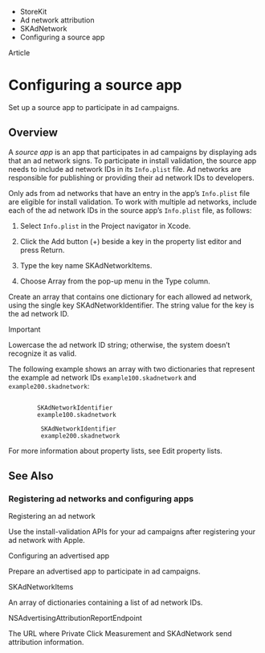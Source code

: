 

- StoreKit
- Ad network attribution
- SKAdNetwork
-  Configuring a source app 

Article

# Configuring a source app

Set up a source app to participate in ad campaigns.

## Overview

A *source app* is an app that participates in ad campaigns by displaying ads that an ad network signs. To participate in install validation, the source app needs to include ad network IDs in its `Info.plist` file. Ad networks are responsible for publishing or providing their ad network IDs to developers.

Only ads from ad networks that have an entry in the app’s `Info.plist` file are eligible for install validation. To work with multiple ad networks, include each of the ad network IDs in the source app’s `Info.plist` file, as follows:

1.  Select `Info.plist` in the Project navigator in Xcode.

2.  Click the Add button (+) beside a key in the property list editor and press Return.

3.  Type the key name SKAdNetworkItems.

4.  Choose Array from the pop-up menu in the Type column.

Create an array that contains one dictionary for each allowed ad network, using the single key SKAdNetworkIdentifier. The string value for the key is the ad network ID.

Important

Lowercase the ad network ID string; otherwise, the system doesn’t recognize it as valid.

The following example shows an array with two dictionaries that represent the example ad network IDs `example100.skadnetwork` and `example200.skadnetwork`:

```

        SKAdNetworkIdentifier
        example100.skadnetwork

         SKAdNetworkIdentifier
         example200.skadnetwork

```

For more information about property lists, see Edit property lists.

## See Also

### Registering ad networks and configuring apps

Registering an ad network

Use the install-validation APIs for your ad campaigns after registering your ad network with Apple.

Configuring an advertised app

Prepare an advertised app to participate in ad campaigns.

SKAdNetworkItems

An array of dictionaries containing a list of ad network IDs.

NSAdvertisingAttributionReportEndpoint

The URL where Private Click Measurement and SKAdNetwork send attribution information.

